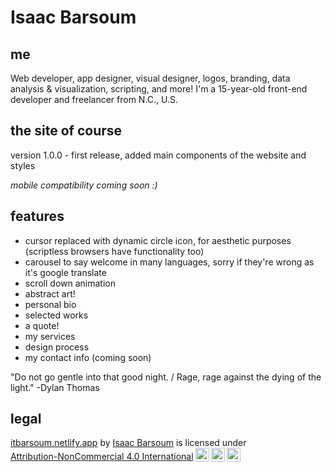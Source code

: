 # Isaac Barsoum

## me

Web developer, app designer, visual designer, logos, branding, data analysis & visualization, scripting, and more! I'm a 15-year-old front-end developer and freelancer from N.C., U.S.

## the site of course

version 1.0.0 - first release, added main components of the website and styles

*mobile compatibility coming soon :)*

## features
* cursor replaced with dynamic circle icon, for aesthetic purposes (scriptless browsers have functionality too)
* carousel to say welcome in many languages, sorry if they're wrong as it's google translate
* scroll down animation
* abstract art!
* personal bio
* selected works
* a quote!
* my services
* design process
* my contact info (coming soon)

"Do not go gentle into that good night. / Rage, rage against the dying of the light."  -Dylan Thomas

## legal

<p xmlns:cc="http://creativecommons.org/ns#" xmlns:dct="http://purl.org/dc/terms/"><a property="dct:title" rel="cc:attributionURL" href="https://itbarsoum.netlify.app/">itbarsoum.netlify.app</a> by <a rel="cc:attributionURL dct:creator" property="cc:attributionName" href="https://itbarsoum.netlify.app/">Isaac Barsoum</a> is licensed under <a href="http://creativecommons.org/licenses/by-nc/4.0/?ref=chooser-v1" target="_blank" rel="license noopener noreferrer" style="display:inline-block;">Attribution-NonCommercial 4.0 International<img style="height:22px!important;margin-left:3px;vertical-align:text-bottom;" src="https://mirrors.creativecommons.org/presskit/icons/cc.svg?ref=chooser-v1"><img style="height:22px!important;margin-left:3px;vertical-align:text-bottom;" src="https://mirrors.creativecommons.org/presskit/icons/by.svg?ref=chooser-v1"><img style="height:22px!important;margin-left:3px;vertical-align:text-bottom;" src="https://mirrors.creativecommons.org/presskit/icons/nc.svg?ref=chooser-v1"></a></p>


